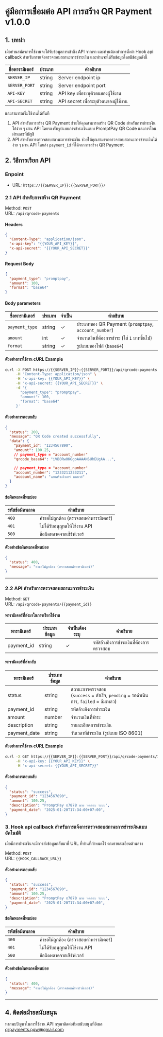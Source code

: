 # คู่มือการเชื่อมต่อ API การสร้าง QR Payment v1.0.0

## 1. บทนำ

เมื่อท่านสมัครการใช้งานจะได้รับข้อมูลการเข้าถึง API จากเรา และท่านต้องทำการตั้งค่า Hook api callback สำหรับการแจ้งตรวจสอบสถานะการชำระเงิน และท่านจะได้รับข้อมูลโดยมีข้อมูลดังนี้

| ชื่อพารามิเตอร์ | ประเภท | คำอธิบาย |
|---------------|------|---------|
| `SERVER_IP` | string | Server endpoint ip |
| `SERVER_PORT` | string | Server endpoint port |
| `API-KEY` | string | API key เพื่อระบุตัวตนของผู้ใช้งาน |
| `API-SECRET` | string | API secret เพื่อระบุตัวตนของผู้ใช้งาน |

และสามารถเริ่มใช้งานได้ทันที

1. API สำหรับการสร้าง QR Payment ช่วยให้คุณสามารถสร้าง QR Code สำหรับการชำระเงินได้ง่าย ๆ ผ่าน API โดยรองรับรูปแบบการชำระเงินแบบ PromptPay QR Code และการโอนผ่านเลขที่บัญชี
2. API สำหรับการตรวจสอบสถานะการชำระเงิน ช่วยให้คุณสามารถตรวจสอบสถานะการชำระเงินได้ง่าย ๆ ผ่าน API โดยส่ง `payment_id` ที่ได้จากการสร้าง QR Payment

## 2. วิธีการเรียก API

### Enpoint

- URL: `https://{{SERVER_IP}}:{{SERVER_PORT}}/`

### 2.1 API สำหรับการสร้าง QR Payment

Method: `POST`<br/>
URL: `/api/qrcode-payments`

#### Headers

```json
{
  "Content-Type": "application/json",
  "x-api-key": "{{YOUR_API_KEY}}",
  "x-api-secret": "{{YOUR_API_SECRET}}"
}
```

#### Request Body

```json
{
  "payment_type": "promptpay", 
  "amount": 100,
  "format": "base64"
}
```

#### Body parameters

| ชื่อพารามิเตอร์ | ประเภท | จำเป็น | คำอธิบาย |
|---------------|------|--------|---------|
| `payment_type` | string | ✓ | ประเภทของ QR Payment (`promptpay`, `account_number`) |
| `amount` | int | ✓ | จำนวนเงินที่ต้องการชำระ (ใส่ `1` บาทขึ้นไป) |
| `format` | string | ✓ | รูปแบบของไฟล์ (`base64`) |

#### ตัวอย่างการใช้งาน cURL Example

```bash
curl -X POST https://{{SERVER_IP}}:{{SERVER_PORT}}/api/qrcode-payments \
     -H "Content-Type: application/json" \
     -H "x-api-key: {{YOUR_API_KEY}}" \
     -H "x-api-secret: {{YOUR_API_SECRET}}" \
     -d '{
       "payment_type": "promptpay",
       "amount": 100,
       "format": "base64"
     }' 
```

#### ตัวอย่างการตอบกลับ

```json
{
  "status": 200,
  "message": "QR Code created successfully",
  "data": {
    "payment_id": "1234567890",
    "amount": 100.25,
    // payment_type = "account_number"
    "qrcode_base64": "iVBORw0KGgoAAAANSUhEUgAA...",

    // payment_type = "account_number"
    "account_number": "1233211233211",
    "account_name": "นายสร้างคิวอาร์ เกตเวย์"
  }
}
```

#### ข้อผิดพลาดที่พบบ่อย

| รหัสข้อผิดพลาด | คำอธิบาย |
|--------------|---------|
| `400` | คำขอไม่ถูกต้อง (ตรวจสอบค่าพารามิเตอร์) |
| `401` | ไม่ได้รับอนุญาตให้ใช้งาน API |
| `500` | ข้อผิดพลาดจากเซิร์ฟเวอร์ |

#### ตัวอย่างข้อผิดพลาดที่พบบ่อย

```json
{
  "status": 400,
  "message": "คำขอไม่ถูกต้อง (ตรวจสอบค่าพารามิเตอร์)"
}
```

---

### 2.2 API สำหรับการตรวจสอบสถานะการชำระเงิน

Method: `GET`<br/>
URL: `/api/qrcode-payments/{{payment_id}}`

#### พารามิเตอร์ที่ส่งมาในการเรียกใช้งาน

| พารามิเตอร์ | ประเภทข้อมูล | จำเป็นต้องระบุ | คำอธิบาย |
|-----------|------------|--------------|----------|
| payment_id | string | ✓ | รหัสอ้างอิงการชำระเงินที่ต้องการตรวจสอบ |

#### พารามิเตอร์ที่ส่งกลับ

| พารามิเตอร์ | ประเภทข้อมูล | คำอธิบาย |
|-----------|------------|----------|
| status | string | สถานะการตรวจสอบ <br/>(`success` = สำเร็จ, `pending` = รอดำเนินการ, `failed` = ล้มเหลว) |
| payment_id | string | รหัสอ้างอิงการชำระเงิน |
| amount | number | จำนวนเงินที่ชำระ |
| description | string | รายละเอียดการชำระเงิน |
| payment_date | string | วันเวลาที่ชำระเงิน (รูปแบบ ISO 8601) |

#### ตัวอย่างการใช้งาน cURL Example

```bash
curl -X GET https://{{SERVER_IP}}:{{SERVER_PORT}}/api/qrcode-payments/1234567890 \
     -H "x-api-key: {{YOUR_API_KEY}}" \
     -H "x-api-secret: {{YOUR_API_SECRET}}"
```

#### ตัวอย่างการตอบกลับ

```json
{
  "status": "success",
  "payment_id": "1234567890",
  "amount": 100.25,
  "description": "PromptPay x7878 นาย ทดสอบ ระบบ",
  "payment_date": "2025-01-20T17:34:00+07:00",
}
```

### 3. Hook api callback สำหรับการแจ้งการตรวจสอบสถานะการชำระเงินแบบอัตโนมัติ

เมื่อมีการชำระเงินจะมีการส่งข้อมูลกลับมาที่ URL ที่ท่านที่กำหนดไว้ ตามรายละเอียดด้านล่าง

Method: `POST`<br/>
URL: `{{HOOK_CALLBACK_URL}}`

#### ตัวอย่างการตอบกลับ

```json
{
  "status": "success",
  "payment_id": "1234567890",
  "amount": 100.25,
  "description": "PromptPay x7878 นาย ทดสอบ ระบบ",
  "payment_date": "2025-01-20T17:34:00+07:00",
}
```

#### ข้อผิดพลาดที่พบบ่อย

| รหัสข้อผิดพลาด | คำอธิบาย |
|--------------|---------|
| `400` | คำขอไม่ถูกต้อง (ตรวจสอบค่าพารามิเตอร์) |
| `401` | ไม่ได้รับอนุญาตให้ใช้งาน API |
| `500` | ข้อผิดพลาดจากเซิร์ฟเวอร์ |

#### ตัวอย่างข้อผิดพลาดที่พบบ่อย

```json
{
  "status": 400,
  "message": "คำขอไม่ถูกต้อง (ตรวจสอบค่าพารามิเตอร์)"
}
```

---

## 4. ติดต่อฝ่ายสนับสนุน

หากพบปัญหาในการใช้งาน API กรุณาติดต่อทีมสนับสนุนที่อีเมล qrpayments.pgw@gmail.com
